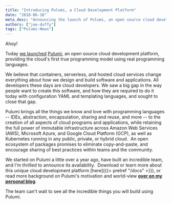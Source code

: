 ```yaml
---
title: "Introducing Pulumi, a Cloud Development Platform"
date: "2018-06-18"
meta_desc: "Announcing the launch of Pulumi, an open source cloud development platform, and the cloud's first true programming model using real programming languages."
authors: ["joe-duffy"]
tags: ["Pulumi-News"]
---
```


Ahoy!

Today [we launched](https://info.pulumi.com/press-release/pulumi-launches-cloud-development-platform-to-help-teams-get-code-to-the-cloud-faster)
[Pulumi](/), an open source cloud development platform,
providing the cloud's first true programming model using real
programming languages.

We believe that containers, serverless, and hosted cloud services change
everything about how we design and build software and applications. All developers these
days are cloud developers. We saw a big gap in the way people want to
create this software, and how they are required to do it today with
configuration YAML and templating languages, and sought to close that
gap.

Pulumi brings all the things we know and love with programming languages
-- IDEs, abstraction, encapsulation, sharing and reuse, and more -- to
the creation of all aspects of cloud programs and applications, while retaining the full
power of immutable infrastructure across Amazon Web Services (AWS),
Microsoft Azure, and Google Cloud Platform (GCP), as well as Kubernetes
running in any public, private, or hybrid cloud.  An open ecosystem of
packages promises to eliminate copy-and-paste, and encourage sharing of
best practices within teams and the community.

We started on Pulumi a little over a year ago, have built an incredible
team, and I'm thrilled to announce its availability.  Download or learn
more about this unique cloud development platform [here]({{< prelref "/docs" >}}), or read more background on Pulumi's
motivation and world-view **[over on my personal blog](http://joeduffyblog.com/2018/06/18/hello-pulumi)**.

The team can't wait to see all the incredible things you will build
using Pulumi.
